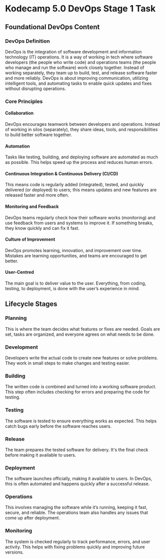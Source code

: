 # Kodecamp 5.0 DevOps Stage 1 Task
## Foundational DevOps Content
### DevOps Definition
DevOps is the integration of software development and information technology (IT) operations. It is a way of working in tech where software developers (the people who write code) and operations teams (the people who manage and run the software) work closely together. Instead of working separately, they team up to build, test, and release software faster and more reliably. DevOps is about improving communication, utilizing intelligent tools, and automating tasks to enable quick updates and fixes without disrupting operations.

### Core Principles
#### Collaboration
DevOps encourages teamwork between developers and operations. Instead of working in silos (separately), they share ideas, tools, and responsibilities to build better software together.
#### Automation
Tasks like testing, building, and deploying software are automated as much as possible. This helps speed up the process and reduces human errors.
#### Continuous Integration & Continuous Delivery (CI/CD)
This means code is regularly added (integrated), tested, and quickly delivered (or deployed) to users; this means updates and new features are released faster and more often.
#### Monitoring and Feedback
DevOps teams regularly check how their software works (monitoring) and use feedback from users and systems to improve it. If something breaks, they know quickly and can fix it fast.
#### Culture of Improvement
DevOps promotes learning, innovation, and improvement over time. Mistakes are learning opportunities, and teams are encouraged to get better.
#### User-Centred 
The main goal is to deliver value to the user. Everything,  from coding, testing, to deployment, is done with the user’s experience in mind.


## Lifecycle Stages
### Planning
This is where the team decides what features or fixes are needed. Goals are set, tasks are organized, and everyone agrees on what needs to be done.

### Development
Developers write the actual code to create new features or solve problems. They work in small steps to make changes and testing easier.

### Building
The written code is combined and turned into a working software product. This step often includes checking for errors and preparing the code for testing.

### Testing
The software is tested to ensure everything works as expected. This helps catch bugs early before the software reaches users.

### Release
The team prepares the tested software for delivery. It's the final check before making it available to users.

### Deployment
The software launches officially, making it available to users. In DevOps, this is often automated and happens quickly after a successful release.

### Operations
This involves managing the software while it’s running, keeping it fast, secure, and reliable. The operations team also handles any issues that come up after deployment.

### Monitoring
The system is checked regularly to track performance, errors, and user activity. This helps with fixing problems quickly and improving future versions.

